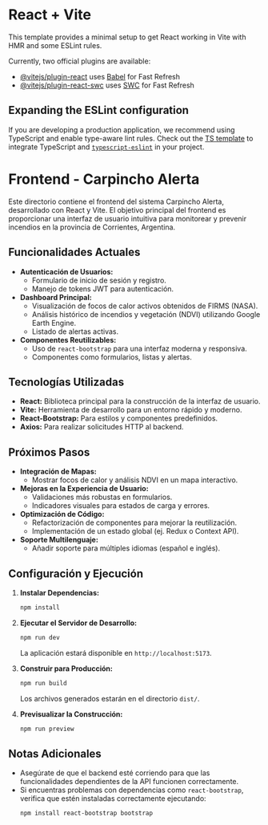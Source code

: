 # React + Vite

This template provides a minimal setup to get React working in Vite with HMR and some ESLint rules.

Currently, two official plugins are available:

- [@vitejs/plugin-react](https://github.com/vitejs/vite-plugin-react/blob/main/packages/plugin-react/README.md) uses [Babel](https://babeljs.io/) for Fast Refresh
- [@vitejs/plugin-react-swc](https://github.com/vitejs/vite-plugin-react-swc) uses [SWC](https://swc.rs/) for Fast Refresh

## Expanding the ESLint configuration

If you are developing a production application, we recommend using TypeScript and enable type-aware lint rules. Check out the [TS template](https://github.com/vitejs/vite/tree/main/packages/create-vite/template-react-ts) to integrate TypeScript and [`typescript-eslint`](https://typescript-eslint.io) in your project.

# Frontend - Carpincho Alerta

Este directorio contiene el frontend del sistema Carpincho Alerta, desarrollado con React y Vite. El objetivo principal del frontend es proporcionar una interfaz de usuario intuitiva para monitorear y prevenir incendios en la provincia de Corrientes, Argentina.

## Funcionalidades Actuales

- **Autenticación de Usuarios:**
  - Formulario de inicio de sesión y registro.
  - Manejo de tokens JWT para autenticación.
- **Dashboard Principal:**
  - Visualización de focos de calor activos obtenidos de FIRMS (NASA).
  - Análisis histórico de incendios y vegetación (NDVI) utilizando Google Earth Engine.
  - Listado de alertas activas.
- **Componentes Reutilizables:**
  - Uso de `react-bootstrap` para una interfaz moderna y responsiva.
  - Componentes como formularios, listas y alertas.

## Tecnologías Utilizadas

- **React:** Biblioteca principal para la construcción de la interfaz de usuario.
- **Vite:** Herramienta de desarrollo para un entorno rápido y moderno.
- **React-Bootstrap:** Para estilos y componentes predefinidos.
- **Axios:** Para realizar solicitudes HTTP al backend.

## Próximos Pasos

- **Integración de Mapas:**
  - Mostrar focos de calor y análisis NDVI en un mapa interactivo.
- **Mejoras en la Experiencia de Usuario:**
  - Validaciones más robustas en formularios.
  - Indicadores visuales para estados de carga y errores.
- **Optimización de Código:**
  - Refactorización de componentes para mejorar la reutilización.
  - Implementación de un estado global (ej. Redux o Context API).
- **Soporte Multilenguaje:**
  - Añadir soporte para múltiples idiomas (español e inglés).

## Configuración y Ejecución

1. **Instalar Dependencias:**
   ```bash
   npm install
   ```

2. **Ejecutar el Servidor de Desarrollo:**
   ```bash
   npm run dev
   ```
   La aplicación estará disponible en `http://localhost:5173`.

3. **Construir para Producción:**
   ```bash
   npm run build
   ```
   Los archivos generados estarán en el directorio `dist/`.

4. **Previsualizar la Construcción:**
   ```bash
   npm run preview
   ```

## Notas Adicionales

- Asegúrate de que el backend esté corriendo para que las funcionalidades dependientes de la API funcionen correctamente.
- Si encuentras problemas con dependencias como `react-bootstrap`, verifica que estén instaladas correctamente ejecutando:
  ```bash
  npm install react-bootstrap bootstrap
  ```
